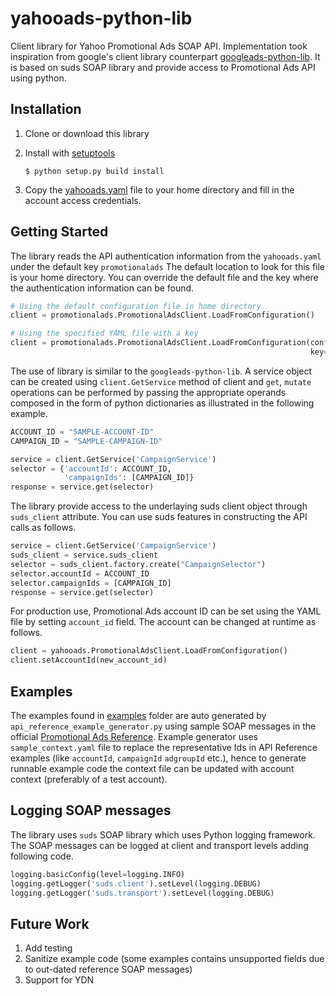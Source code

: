 # yahooads-python-lib
Client library for Yahoo Promotional Ads SOAP API. Implementation took inspiration from google's client library
counterpart [googleads-python-lib](https://github.com/googleads/googleads-python-lib). It is based on suds SOAP library
and provide access to Promotional Ads API using python.

## Installation

1. Clone or download this library

2. Install with [setuptools](https://pypi.python.org/pypi/setuptools)

   `$ python setup.py build install`

3. Copy the [yahooads.yaml](https://github.com/becomejapan/yahooads-python-lib/blob/master/yahooads.yaml)
   file to your home directory and fill in the account access credentials.

## Getting Started

The library reads the API authentication information from the `yahooads.yaml` under the default key `promotionalads`
The default location to look for this file is your home directory. You can override the default file and the key
where the authentication information can be found.

```python
# Using the default configuration file in home directory
client = promotionalads.PromotionalAdsClient.LoadFromConfiguration()

# Using the specified YAML file with a key
client = promotionalads.PromotionalAdsClient.LoadFromConfiguration(config_file='my_folder/config.yaml',
                                                                   key='promotionalads')
```

The use of library is similar to the `googleads-python-lib`. A service object can be created using `client.GetService`
method of client and `get`, `mutate` operations can be performed by passing the appropriate operands composed in the form
of python dictionaries as illustrated in the following example.

```python
ACCOUNT_ID = "SAMPLE-ACCOUNT-ID"
CAMPAIGN_ID = "SAMPLE-CAMPAIGN-ID"

service = client.GetService('CampaignService')
selector = {'accountId': ACCOUNT_ID,
            'campaignIds': [CAMPAIGN_ID]}
response = service.get(selector)
```

The library provide access to the underlaying suds client object through `suds_client` attribute. You can use suds
features in constructing the API calls as follows.

```python
service = client.GetService('CampaignService')
suds_client = service.suds_client
selector = suds_client.factory.create("CampaignSelector")
selector.accountId = ACCOUNT_ID
selector.campaignIds = [CAMPAIGN_ID]
response = service.get(selector)
```

For production use, Promotional Ads account ID can be set using the YAML file by setting `account_id` field. The
account can be changed at runtime as follows.

```python
client = yahooads.PromotionalAdsClient.LoadFromConfiguration()
client.setAccountId(new_account_id)
```


## Examples

The examples found in [examples](https://github.com/becomejapan/promotionalads-python-lib/tree/master/examples) folder
are auto generated by `api_reference_example_generator.py` using sample SOAP messages in the official
[Promotional Ads Reference](https://github.com/yahoojp-marketing/sponsored-search-api-documents).
Example generator uses `sample_context.yaml` file to replace the representative Ids in API Reference examples
(like `accountId`, `campaignId` `adgroupId` etc.), hence to generate runnable example code
the context file can be updated with account context (preferably of a test account).

## Logging SOAP messages

The library uses `suds` SOAP library which uses Python logging framework. The SOAP messages can be logged at client
and transport levels adding following code.
```python
logging.basicConfig(level=logging.INFO)
logging.getLogger('suds.client').setLevel(logging.DEBUG)
logging.getLogger('suds.transport').setLevel(logging.DEBUG)
```


## Future Work

1. Add testing
2. Sanitize example code (some examples contains unsupported fields due to out-dated reference SOAP messages)
3. Support for YDN

